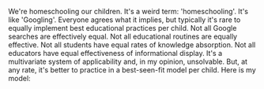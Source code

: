 We're homeschooling our children. It's a weird term: 'homeschooling'. It's like 'Googling'. Everyone agrees what it implies, but typically it's rare to equally implement best educational practices per child. Not all Google searches are effectively equal. Not all educational routines are equally effective. Not all students have equal rates of knowledge absorption. Not all educators have equal effectiveness of informational display. It's a multivariate system of applicability and, in my opinion, unsolvable. But, at any rate, it's better to practice in a best-seen-fit model per child. Here is my model:
